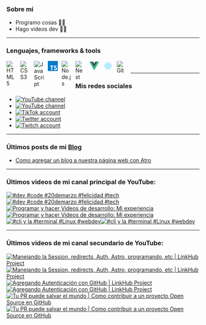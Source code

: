 ### Sobre mí
- Programo cosas 🧑‍💻
- Hago videos dev 🧑‍🏫

---
### Lenguajes, frameworks & tools

<img align="left" alt="HTML5" width="26px" src="https://cdn.jsdelivr.net/gh/devicons/devicon/icons/html5/html5-original.svg" style="padding-right:10px;" />
<img align="left" alt="CSS3" width="26px" src="https://cdn.jsdelivr.net/gh/devicons/devicon/icons/css3/css3-original.svg" style="padding-right:10px;" />
<img align="left" alt="JavaScript" width="26px" src="https://cdn.jsdelivr.net/gh/devicons/devicon/icons/javascript/javascript-original.svg" style="padding-right:10px;" />
<img align="left" alt="Typescript" width="26px" src="https://raw.githubusercontent.com/github/explore/80688e429a7d4ef2fca1e82350fe8e3517d3494d/topics/typescript/typescript.png" style="padding-right:10px;" />
<img align="left" alt="Node.js" width="26px" src="https://cdn.jsdelivr.net/gh/devicons/devicon/icons/nodejs/nodejs-original.svg" style="padding-right:10px;" />
<img align="left" alt="Nest" width="26px" src="https://avatars.githubusercontent.com/u/28507035?s=48&v=4" style="padding-right:10px;" />
<img align="left" alt="Vue" width="26px" src="https://raw.githubusercontent.com/github/explore/80688e429a7d4ef2fca1e82350fe8e3517d3494d/topics/vue/vue.png" style="padding-right:10px;" />
<img align="left" alt="React" width="26px" src="https://raw.githubusercontent.com/github/explore/80688e429a7d4ef2fca1e82350fe8e3517d3494d/topics/react/react.png" style="padding-right:10px;" />
<img align="left" alt="Git" width="26px" src="https://cdn.jsdelivr.net/gh/devicons/devicon/icons/git/git-original.svg" style="padding-right:10px;" />

<br>

---
### Mis redes sociales
 - [![YouTube channel](https://img.shields.io/youtube/channel/subscribers/UCRC7LM5vAZMxS8LSo0PKZng?style=social)](https://www.youtube.com/channel/UCRC7LM5vAZMxS8LSo0PKZng)
 - [![YouTube channel](https://img.shields.io/youtube/channel/subscribers/UCKMWXwHYoy920OFEN_BM5VQ?style=social)](https://www.youtube.com/@doneberdev)
 - [![TikTok account](https://img.shields.io/endpoint?logo=TikTok&style=social&url=https%3A%2F%2Fdoneber.dev%2Ftiktok-counter%2F)](https://www.tiktok.com/@doneberdev)
 - [![Twitter account](https://img.shields.io/twitter/follow/doneberdev?label=Followers&style=social)](https://twitter.com/doneberdev)
 - [![Twitch account](https://img.shields.io/twitch/status/doneberdev?style=social)](https://twitch.tv/doneberdev)
 
---
### Últimos posts de mi [Blog](https://doneber.dev/blog)

<!-- BLOG-POST-LIST:START -->
- [Como agregar un blog a nuestra página web con Atro](https://doneber.dev/blog/first-post/)
<!-- BLOG-POST-LIST:END -->
 
---
### Últimos videos de mi canal principal de YouTube:

<!-- BEGIN YOUTUBE-CARDS-FIRST -->
[![#dev #code #20demarzo #felicidad #tech](https://ytcards.demolab.com/?id=dN7uesqZAFo&title=%23dev+%23code+%2320demarzo+%23felicidad+%23tech&lang=en&timestamp=1710960162&background_color=%230f0f0f&title_color=%23ffffff&stats_color=%23dedede&max_title_lines=1&width=250&border_radius=5&duration=27 "#dev #code #20demarzo #felicidad #tech")](https://www.youtube.com/watch?v=dN7uesqZAFo#gh-dark-mode-only)[![#dev #code #20demarzo #felicidad #tech](https://ytcards.demolab.com/?id=dN7uesqZAFo&title=%23dev+%23code+%2320demarzo+%23felicidad+%23tech&lang=en&timestamp=1710960162&background_color=%230d1117&title_color=%23ffffff&stats_color=%23dedede&max_title_lines=1&width=250&border_radius=5&duration=27 "#dev #code #20demarzo #felicidad #tech")](https://www.youtube.com/watch?v=dN7uesqZAFo#gh-light-mode-only)
[![Programar y hacer Videos de desarrollo: Mi experiencia](https://ytcards.demolab.com/?id=ZS8YIceH68I&title=Programar+y+hacer+Videos+de+desarrollo%3A+Mi+experiencia&lang=en&timestamp=1707165785&background_color=%230f0f0f&title_color=%23ffffff&stats_color=%23dedede&max_title_lines=1&width=250&border_radius=5&duration=604 "Programar y hacer Videos de desarrollo: Mi experiencia")](https://www.youtube.com/watch?v=ZS8YIceH68I#gh-dark-mode-only)[![Programar y hacer Videos de desarrollo: Mi experiencia](https://ytcards.demolab.com/?id=ZS8YIceH68I&title=Programar+y+hacer+Videos+de+desarrollo%3A+Mi+experiencia&lang=en&timestamp=1707165785&background_color=%230d1117&title_color=%23ffffff&stats_color=%23dedede&max_title_lines=1&width=250&border_radius=5&duration=604 "Programar y hacer Videos de desarrollo: Mi experiencia")](https://www.youtube.com/watch?v=ZS8YIceH68I#gh-light-mode-only)
[![#cli y la #terminal #Linux #webdev](https://ytcards.demolab.com/?id=bCUtGyGSQ8c&title=%23cli+y+la+%23terminal+%23Linux+%23webdev&lang=en&timestamp=1705118475&background_color=%230f0f0f&title_color=%23ffffff&stats_color=%23dedede&max_title_lines=1&width=250&border_radius=5&duration=54 "#cli y la #terminal #Linux #webdev")](https://www.youtube.com/watch?v=bCUtGyGSQ8c#gh-dark-mode-only)[![#cli y la #terminal #Linux #webdev](https://ytcards.demolab.com/?id=bCUtGyGSQ8c&title=%23cli+y+la+%23terminal+%23Linux+%23webdev&lang=en&timestamp=1705118475&background_color=%230d1117&title_color=%23ffffff&stats_color=%23dedede&max_title_lines=1&width=250&border_radius=5&duration=54 "#cli y la #terminal #Linux #webdev")](https://www.youtube.com/watch?v=bCUtGyGSQ8c#gh-light-mode-only)
<!-- END YOUTUBE-CARDS-FIRST -->

---
### Últimos videos de mi canal secundario de YouTube:

<!-- BEGIN YOUTUBE-CARDS-SECOND -->
[![Manejando la Session, redirects, Auth, Astro, programando, etc | LinkHub Project](https://ytcards.demolab.com/?id=oDCA8iXhdXE&title=Manejando+la+Session%2C+redirects%2C+Auth%2C+Astro%2C+programando%2C+etc+%7C+LinkHub+Project&lang=en&timestamp=1712174425&background_color=%230f0f0f&title_color=%23ffffff&stats_color=%23dedede&max_title_lines=1&width=250&border_radius=5&duration=2300 "Manejando la Session, redirects, Auth, Astro, programando, etc | LinkHub Project")](https://www.youtube.com/watch?v=oDCA8iXhdXE#gh-dark-mode-only)[![Manejando la Session, redirects, Auth, Astro, programando, etc | LinkHub Project](https://ytcards.demolab.com/?id=oDCA8iXhdXE&title=Manejando+la+Session%2C+redirects%2C+Auth%2C+Astro%2C+programando%2C+etc+%7C+LinkHub+Project&lang=en&timestamp=1712174425&background_color=%230d1117&title_color=%23ffffff&stats_color=%23dedede&max_title_lines=1&width=250&border_radius=5&duration=2300 "Manejando la Session, redirects, Auth, Astro, programando, etc | LinkHub Project")](https://www.youtube.com/watch?v=oDCA8iXhdXE#gh-light-mode-only)
[![Agregando Autenticación con GitHub | LinkHub Project](https://ytcards.demolab.com/?id=K3Gh4gQv7ds&title=Agregando+Autenticaci%C3%B3n+con+GitHub+%7C+LinkHub+Project&lang=en&timestamp=1711666809&background_color=%230f0f0f&title_color=%23ffffff&stats_color=%23dedede&max_title_lines=1&width=250&border_radius=5&duration=2900 "Agregando Autenticación con GitHub | LinkHub Project")](https://www.youtube.com/watch?v=K3Gh4gQv7ds#gh-dark-mode-only)[![Agregando Autenticación con GitHub | LinkHub Project](https://ytcards.demolab.com/?id=K3Gh4gQv7ds&title=Agregando+Autenticaci%C3%B3n+con+GitHub+%7C+LinkHub+Project&lang=en&timestamp=1711666809&background_color=%230d1117&title_color=%23ffffff&stats_color=%23dedede&max_title_lines=1&width=250&border_radius=5&duration=2900 "Agregando Autenticación con GitHub | LinkHub Project")](https://www.youtube.com/watch?v=K3Gh4gQv7ds#gh-light-mode-only)
[![Tu PR puede salvar el mundo | Como contribuir a un proyecto Open Source en GitHub](https://ytcards.demolab.com/?id=M9nFxi6cDCw&title=Tu+PR+puede+salvar+el+mundo+%7C+Como+contribuir+a+un+proyecto+Open+Source+en+GitHub&lang=en&timestamp=1711486829&background_color=%230f0f0f&title_color=%23ffffff&stats_color=%23dedede&max_title_lines=1&width=250&border_radius=5&duration=2010 "Tu PR puede salvar el mundo | Como contribuir a un proyecto Open Source en GitHub")](https://www.youtube.com/watch?v=M9nFxi6cDCw#gh-dark-mode-only)[![Tu PR puede salvar el mundo | Como contribuir a un proyecto Open Source en GitHub](https://ytcards.demolab.com/?id=M9nFxi6cDCw&title=Tu+PR+puede+salvar+el+mundo+%7C+Como+contribuir+a+un+proyecto+Open+Source+en+GitHub&lang=en&timestamp=1711486829&background_color=%230d1117&title_color=%23ffffff&stats_color=%23dedede&max_title_lines=1&width=250&border_radius=5&duration=2010 "Tu PR puede salvar el mundo | Como contribuir a un proyecto Open Source en GitHub")](https://www.youtube.com/watch?v=M9nFxi6cDCw#gh-light-mode-only)
<!-- END YOUTUBE-CARDS-SECOND -->
